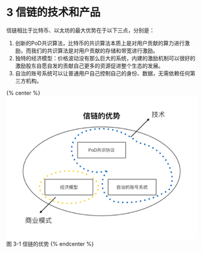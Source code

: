 # 3	信链的技术和产品

信链相比于比特币、以太坊的最大优势在于以下三点，分别是：

1.	创新的PoD共识算法，比特币的共识算法本质上是对用户贡献的算力进行激励，而我们的共识算法是对用户贡献的存储和带宽进行激励。
2.	独特的经济模型：价格波动没有那么巨大的系统，内建的激励机制可以很好的激励股东自愿自发的贡献自己更多的资源促进整个生态的发展。
3.	自治的账号系统可以让普通用户自己控制自己的身份、数据，无需依赖任何第三方机构。

{% center %}
![图 3-1 信链的优势](./imgs/img6.png)
图 3-1 信链的优势
{% endcenter %}